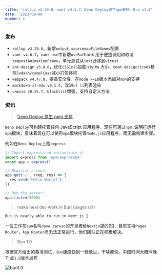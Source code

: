 ```yaml
---
title: 'rollup v3.29.0、vant v4.6.7、Deno Deploy原生npm支持、Bun v1.0'
date: '2023-09-08'
number: 4
---
```


### 发布

- `rollup v3.29.0`，新增`output.sourcemapFileNames`配置
- `vant v4.6.7`，`vant-use`中新增`useRaf`hook 用于便捷调用和取消`requestAnimationFrame`，单元测试从`jest`迁移到`vitest`
- `ant-design v5.8.6`，优化`CSSInJS`加载 styles 大小，`@ant-design/icons`移除`lodash/camelCase`减小打包体积
- `webpack v4.47.0`，提高安全性，在`Node >=18`版本添加对`md4`的支持
- `markdown-it-mdc v0.1.4`，改进`ul li`列表渲染
- `unocss v0.55.7`，`blocklist`增强，支持自定义方法

### 资讯

> [Deno Deploy 原生 npm 支持](https://deno.com/blog/npm-on-deno-deploy)

`Deno Deploy`可构建托管任何 JavaScript 应用程序，现在可通过`npm:`说明符运行`npm`模块，意味着现在可以使用`npm`模块托管`Node.js`应用程序，而无需构建步骤。

例如在`Deno Deploy`上跑`express`

```js
// Import express and instantiate it
import express from 'npm:express@4'
const app = express()

// Register a route
app.get('/', (req, res) => {
  res.send('Hello World!')
})

// Run the server!
app.listen(3000)
```

> make next dev work in Bun (pages dir)

`Bun is nearly able to run in Next.js 🎉`

一位工作在`bun`名叫`dave caruso`的开发者给`Nextjs`提的[PR](https://github.com/vercel/next.js/pull/55045)，目前支持`Pages Router`，`App Router`尚无法正常运行，他们团队正在积极解决。

> Bun 1.0

根据官方给出的基准测试，`Bun`速度快到一骑绝尘，干啥都快。中国时间大概今晚 11 点`1.0`版本发布

![bun1.0](https://mmbiz.qpic.cn/sz_mmbiz_jpg/qqzmMm3X68Nws9icRYW3VfUoSWib2TUsE7lNFrmm2X1sqxAJaGjfNCpn3pwibatF1ubIicEWYk5M7uZpMXW0yibIYdg/640?wx_fmt=jpeg&wxfrom=5&wx_lazy=1&wx_co=1)
